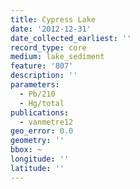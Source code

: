 ```yaml
---
title: Cypress Lake
date: '2012-12-31'
date_collected_earliest: ''
record_type: core
medium: lake_sediment
feature: '807'
description: ''
parameters:
  - Pb/210
  - Hg/total
publications:
  - vanmetre12
geo_error: 0.0
geometry: ''
bbox: ~
longitude: ''
latitude: ''
---
```

